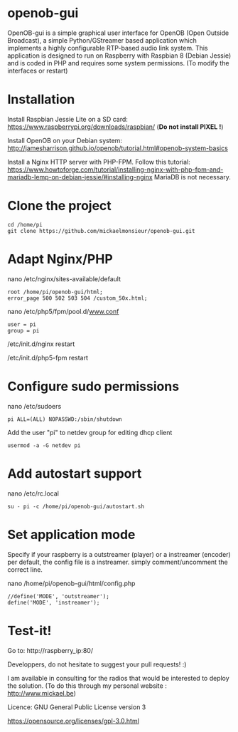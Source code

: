 # openob-gui

OpenOB-gui is a simple graphical user interface for OpenOB (Open Outside Broadcast), a simple Python/GStreamer based application which implements a highly configurable RTP-based audio link system.
This application is designed to run on Raspberry with Raspbian 8 (Debian Jessie) and is coded in PHP and requires some system permissions. (To modify the interfaces or restart)

# Installation

Install Raspbian Jessie Lite on a SD card: https://www.raspberrypi.org/downloads/raspbian/ (**Do not install PIXEL !**)

Install OpenOB on your Debian system: http://jamesharrison.github.io/openob/tutorial.html#openob-system-basics

Install a Nginx HTTP server with PHP-FPM. Follow this tutorial: https://www.howtoforge.com/tutorial/installing-nginx-with-php-fpm-and-mariadb-lemp-on-debian-jessie/#installing-nginx
MariaDB is not necessary.

# Clone the project

	cd /home/pi
	git clone https://github.com/mickaelmonsieur/openob-gui.git
	
# Adapt Nginx/PHP

nano /etc/nginx/sites-available/default
	
	root /home/pi/openob-gui/html;
	error_page 500 502 503 504 /custom_50x.html;

nano /etc/php5/fpm/pool.d/www.conf

	user = pi
	group = pi

/etc/init.d/nginx restart

/etc/init.d/php5-fpm restart

# Configure sudo permissions

nano /etc/sudoers

	pi ALL=(ALL) NOPASSWD:/sbin/shutdown

Add the user "pi" to netdev group for editing dhcp client

	usermod -a -G netdev pi

# Add autostart support

nano /etc/rc.local

	su - pi -c /home/pi/openob-gui/autostart.sh
	
# Set application mode

Specify if your raspberry is a outstreamer (player) or a instreamer (encoder)
per default, the config file is a instreamer.
simply comment/uncomment the correct line.

nano /home/pi/openob-gui/html/config.php

	//define('MODE', 'outstreamer');
	define('MODE', 'instreamer');

# Test-it!

Go to: http://raspberry_ip:80/


Developpers, do not hesitate to suggest your pull requests! :)

I am available in consulting for the radios that would be interested to deploy the solution.
(To do this through my personal website : http://www.mickael.be)

Licence: GNU General Public License version 3

https://opensource.org/licenses/gpl-3.0.html
